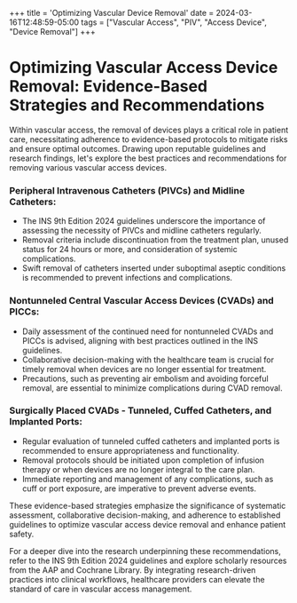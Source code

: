 +++
title = 'Optimizing Vascular Device Removal'
date = 2024-03-16T12:48:59-05:00
tags = ["Vascular Access", "PIV", "Access Device", "Device Removal"]
+++

# Optimizing Vascular Access Device Removal: Evidence-Based Strategies and Recommendations

Within vascular access, the removal of devices plays a critical role in patient care, necessitating adherence to evidence-based protocols to mitigate risks and ensure optimal outcomes. Drawing upon reputable guidelines and research findings, let's explore the best practices and recommendations for removing various vascular access devices.

### Peripheral Intravenous Catheters (PIVCs) and Midline Catheters:
- The INS 9th Edition 2024 guidelines underscore the importance of assessing the necessity of PIVCs and midline catheters regularly.
- Removal criteria include discontinuation from the treatment plan, unused status for 24 hours or more, and consideration of systemic complications.
- Swift removal of catheters inserted under suboptimal aseptic conditions is recommended to prevent infections and complications.

### Nontunneled Central Vascular Access Devices (CVADs) and PICCs:
- Daily assessment of the continued need for nontunneled CVADs and PICCs is advised, aligning with best practices outlined in the INS guidelines.
- Collaborative decision-making with the healthcare team is crucial for timely removal when devices are no longer essential for treatment.
- Precautions, such as preventing air embolism and avoiding forceful removal, are essential to minimize complications during CVAD removal.

### Surgically Placed CVADs - Tunneled, Cuffed Catheters, and Implanted Ports:
- Regular evaluation of tunneled cuffed catheters and implanted ports is recommended to ensure appropriateness and functionality.
- Removal protocols should be initiated upon completion of infusion therapy or when devices are no longer integral to the care plan.
- Immediate reporting and management of any complications, such as cuff or port exposure, are imperative to prevent adverse events.

These evidence-based strategies emphasize the significance of systematic assessment, collaborative decision-making, and adherence to established guidelines to optimize vascular access device removal and enhance patient safety.

For a deeper dive into the research underpinning these recommendations, refer to the INS 9th Edition 2024 guidelines and explore scholarly resources from the AAP and Cochrane Library. By integrating research-driven practices into clinical workflows, healthcare providers can elevate the standard of care in vascular access management.
